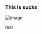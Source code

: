 ### This is sucks
![image](https://github.com/sametydev/sametydev/assets/108689707/4d4668e7-1c56-4eb2-9b64-ebe95b0ac805)

real


